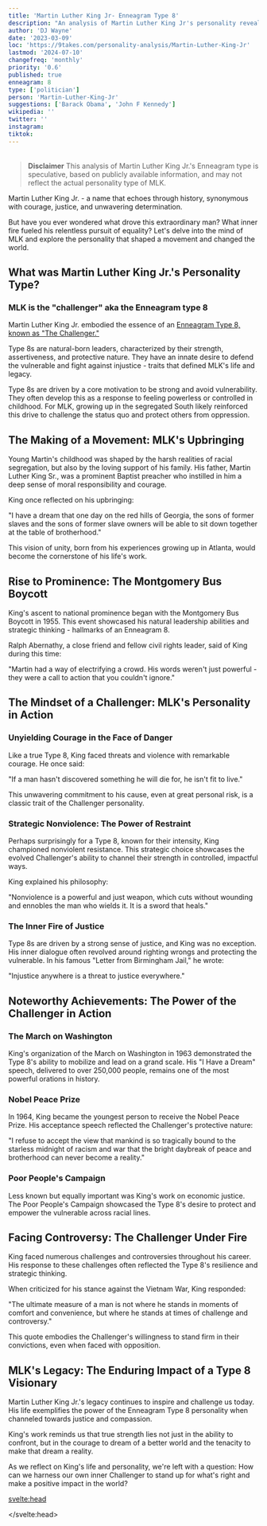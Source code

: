 ```yaml
---
title: 'Martin Luther King Jr- Enneagram Type 8'
description: "An analysis of Martin Luther King Jr's personality revealing an Enneagram type 8: the challenger and the changemaker"
author: 'DJ Wayne'
date: '2023-03-09'
loc: 'https://9takes.com/personality-analysis/Martin-Luther-King-Jr'
lastmod: '2024-07-10'
changefreq: 'monthly'
priority: '0.6'
published: true
enneagram: 8
type: ['politician']
person: 'Martin-Luther-King-Jr'
suggestions: ['Barack Obama', 'John F Kennedy']
wikipedia: ''
twitter: ''
instagram:
tiktok:
---
```


<script>
	import  PopCard  from "$lib/components/atoms/PopCard.svelte";
  import BlogPurpose from '$lib/components/blog/BlogPurpose.svelte'
</script>
<div
	style="display: flex;
    justify-content: center;
    margin: 1rem 0;
	"
>
	<PopCard
		image={`/types/8s/${'Martin-Luther-King-Jr'}.webp`}
		showIcon={false}
		enneagramType="8"
		displayText="Martin Luther King Jr."
		subtext=""
	/>
</div>

> **Disclaimer** This analysis of Martin Luther King Jr.'s Enneagram type is speculative, based on publicly available information, and may not reflect the actual personality type of MLK.

<p class="firstLetter">Martin Luther King Jr. - a name that echoes through history, synonymous with courage, justice, and unwavering determination.</p>

But have you ever wondered what drove this extraordinary man? What inner fire fueled his relentless pursuit of equality? Let's delve into the mind of MLK and explore the personality that shaped a movement and changed the world.

## What was Martin Luther King Jr.'s Personality Type?

### MLK is the "challenger" aka the Enneagram type 8

Martin Luther King Jr. embodied the essence of an [Enneagram Type 8, known as "The Challenger."](/enneagram-corner/enneagram-type-8)

Type 8s are natural-born leaders, characterized by their strength, assertiveness, and protective nature. They have an innate desire to defend the vulnerable and fight against injustice - traits that defined MLK's life and legacy.

Type 8s are driven by a core motivation to be strong and avoid vulnerability. They often develop this as a response to feeling powerless or controlled in childhood. For MLK, growing up in the segregated South likely reinforced this drive to challenge the status quo and protect others from oppression.

## The Making of a Movement: MLK's Upbringing

Young Martin's childhood was shaped by the harsh realities of racial segregation, but also by the loving support of his family. His father, Martin Luther King Sr., was a prominent Baptist preacher who instilled in him a deep sense of moral responsibility and courage.

King once reflected on his upbringing:

"I have a dream that one day on the red hills of Georgia, the sons of former slaves and the sons of former slave owners will be able to sit down together at the table of brotherhood."

This vision of unity, born from his experiences growing up in Atlanta, would become the cornerstone of his life's work.

## Rise to Prominence: The Montgomery Bus Boycott

King's ascent to national prominence began with the Montgomery Bus Boycott in 1955. This event showcased his natural leadership abilities and strategic thinking - hallmarks of an Enneagram 8.

Ralph Abernathy, a close friend and fellow civil rights leader, said of King during this time:

"Martin had a way of electrifying a crowd. His words weren't just powerful - they were a call to action that you couldn't ignore."

## The Mindset of a Challenger: MLK's Personality in Action

### Unyielding Courage in the Face of Danger

Like a true Type 8, King faced threats and violence with remarkable courage. He once said:

"If a man hasn't discovered something he will die for, he isn't fit to live."

This unwavering commitment to his cause, even at great personal risk, is a classic trait of the Challenger personality.

### Strategic Nonviolence: The Power of Restraint

Perhaps surprisingly for a Type 8, known for their intensity, King championed nonviolent resistance. This strategic choice showcases the evolved Challenger's ability to channel their strength in controlled, impactful ways.

King explained his philosophy:

"Nonviolence is a powerful and just weapon, which cuts without wounding and ennobles the man who wields it. It is a sword that heals."

### The Inner Fire of Justice

Type 8s are driven by a strong sense of justice, and King was no exception. His inner dialogue often revolved around righting wrongs and protecting the vulnerable. In his famous "Letter from Birmingham Jail," he wrote:

"Injustice anywhere is a threat to justice everywhere."

## Noteworthy Achievements: The Power of the Challenger in Action

### The March on Washington

King's organization of the March on Washington in 1963 demonstrated the Type 8's ability to mobilize and lead on a grand scale. His "I Have a Dream" speech, delivered to over 250,000 people, remains one of the most powerful orations in history.

### Nobel Peace Prize

In 1964, King became the youngest person to receive the Nobel Peace Prize. His acceptance speech reflected the Challenger's protective nature:

"I refuse to accept the view that mankind is so tragically bound to the starless midnight of racism and war that the bright daybreak of peace and brotherhood can never become a reality."

### Poor People's Campaign

Less known but equally important was King's work on economic justice. The Poor People's Campaign showcased the Type 8's desire to protect and empower the vulnerable across racial lines.

## Facing Controversy: The Challenger Under Fire

King faced numerous challenges and controversies throughout his career. His response to these challenges often reflected the Type 8's resilience and strategic thinking.

When criticized for his stance against the Vietnam War, King responded:

"The ultimate measure of a man is not where he stands in moments of comfort and convenience, but where he stands at times of challenge and controversy."

This quote embodies the Challenger's willingness to stand firm in their convictions, even when faced with opposition.

<BlogPurpose/>

## MLK's Legacy: The Enduring Impact of a Type 8 Visionary

Martin Luther King Jr.'s legacy continues to inspire and challenge us today. His life exemplifies the power of the Enneagram Type 8 personality when channeled towards justice and compassion.

King's work reminds us that true strength lies not just in the ability to confront, but in the courage to dream of a better world and the tenacity to make that dream a reality.

As we reflect on King's life and personality, we're left with a question: How can we harness our own inner Challenger to stand up for what's right and make a positive impact in the world?

<svelte:head>

<script type="application/ld+json">
{
  "@context": "http://schema.org",
  "@graph": [
    {
      "@type": "Article",
      "articleBody": "Martin Luther King Jr., the iconic civil rights leader, embodies the Enneagram Type 8 personality, known as 'The Challenger'. This article explores King's journey from his upbringing in the segregated South to becoming a global symbol of justice and equality, examining his courage, strategic thinking, and how his Type 8 traits shaped his approach to leadership and social change.",
      "author": {
        "@type": "Person",
        "name": "DJ Wayne",
        "sameAs": ["https://www.instagram.com/djwayne3/", "https://www.youtube.com/@djwayne3", "https://www.linkedin.com/in/davidtwayne/", "https://twitter.com/djwayne3"]
      },
      "dateModified": "2024-07-10",
      "datePublished": "2023-03-09",
      "description": "Discover how Martin Luther King Jr.'s Enneagram Type 8 personality shaped his path from a Baptist preacher to a civil rights icon. Explore the courage and vision behind one of America's most influential leaders.",
      "headline": "Martin Luther King Jr.: The Challenger's Fight for Justice",
      "image": {
        "@type": "ImageObject",
        "height": 900,
        "url": "https://9takes.com/types/8s/Martin-Luther-King-Jr.webp",
        "width": 900
      },
      "mainEntityOfPage": {
        "@id": "https://9takes.com/personality-analysis/Martin-Luther-King-Jr",
        "@type": "WebPage"
      },
      "mentions": {
        "@type": "Person",
        "name": "Martin Luther King Jr.",
        "sameAs": [
          "https://en.wikipedia.org/wiki/Martin_Luther_King_Jr.",
          "https://thekingcenter.org/about-dr-king/",
          "https://www.nobelprize.org/prizes/peace/1964/king/biographical/"
        ]
      },
      "publisher": {
        "@type": "Organization",
        "sameAs": ["https://www.instagram.com/9takesdotcom/", "https://twitter.com/9takesdotcom"],
        "logo": {
          "@type": "ImageObject",
          "url": "https://9takes.com/brand/aero.png"
        },
        "name": "9takes"
      }
    },
    {
      "@type": "FAQPage",
      "mainEntity": [
        {
          "@type": "Question",
          "name": "What is Martin Luther King Jr.'s Enneagram type?",
          "acceptedAnswer": {
            "@type": "Answer",
            "text": "Martin Luther King Jr. is an Enneagram Type 8, also known as 'The Challenger'. Type 8s are characterized by their strength, assertiveness, and protective nature. They have an innate desire to defend the vulnerable and fight against injustice."
          }
        },
        {
          "@type": "Question",
          "name": "How did King's upbringing reflect his Enneagram Type 8 personality?",
          "acceptedAnswer": {
            "@type": "Answer",
            "text": "King's upbringing in the segregated South likely reinforced his Type 8 drive to challenge the status quo and protect others from oppression. His father, a prominent Baptist preacher, instilled in him a deep sense of moral responsibility and courage."
          }
        },
        {
          "@type": "Question",
          "name": "What are some examples of King's Type 8 traits in his civil rights work?",
          "acceptedAnswer": {
            "@type": "Answer",
            "text": "King's Type 8 traits are evident in his unyielding courage in the face of danger, his strategic approach to nonviolent resistance, and his powerful oratory that mobilized masses. His organization of events like the March on Washington showcased the Type 8's ability to lead on a grand scale."
          }
        },
        {
          "@type": "Question",
          "name": "How did King's Enneagram Type 8 personality influence his approach to leadership?",
          "acceptedAnswer": {
            "@type": "Answer",
            "text": "As a leader, King's Type 8 personality was reflected in his unwavering commitment to justice, his ability to inspire and mobilize people, and his strategic thinking in the face of opposition. He channeled the Challenger's strength into nonviolent resistance, showcasing the evolved Type 8's ability to use power constructively."
          }
        },
        {
          "@type": "Question",
          "name": "How did King handle controversies as an Enneagram Type 8?",
          "acceptedAnswer": {
            "@type": "Answer",
            "text": "King faced controversies with the resilience and strategic thinking characteristic of Type 8s. When criticized for his stance against the Vietnam War, he stood firm in his convictions, demonstrating the Challenger's willingness to stand up for their beliefs even in the face of opposition."
          }
        }
      ]
    }
  ]
}
</script>

</svelte:head>
